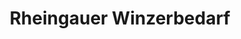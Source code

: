 ---
title: "Rheingauer Winzerbedarf"
url: /eltville-am-rhein/rheingauer-winzerbedarf/
shop: Landwirtschaftlich
---